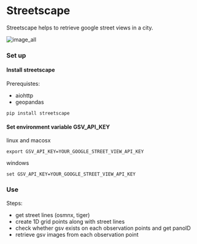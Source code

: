 # Streetscape

Streetscape helps to retrieve google street views in a city. 

![image_all](https://user-images.githubusercontent.com/3218468/35771925-e17728e8-0902-11e8-9a3a-3eeadb302764.png)

### Set up

#### Install streetscape
Prerequistes: 
- aiohttp
- geopandas


```
pip install streetscape
```

#### Set environment variable GSV_API_KEY
linux and macosx
```
export GSV_API_KEY=YOUR_GOOGLE_STREET_VIEW_API_KEY
```
windows
```
set GSV_API_KEY=YOUR_GOOGLE_STREET_VIEW_API_KEY
```

### Use

Steps:
- get street lines (osmnx, tiger)
- create 1D grid points along with street lines 
- check whether gsv exists on each observation points and get panoID
- retrieve gsv images from each observation point

